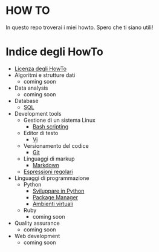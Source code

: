 HOW TO
======

In questo repo troverai i miei howto.
Spero che ti siano utili!

<!-- toc -->
Indice degli HowTo
======

- [Licenza degli HowTo](https://github.com/glimardo/howto/blob/master/LICENSE)
- Algoritmi e strutture dati
  * coming soon
- Data analysis
  * coming soon
- Database
  * [SQL](https://github.com/glimardo/howto/blob/master/learning/database/sql.md)
- Development tools
  * Gestione di un sistema Linux
    + [Bash scripting](https://github.com/glimardo/howto/blob/master/learning/development%20tools/bash.md)
  * Editor di testo
    + [Vi](https://github.com/glimardo/howto/blob/master/learning/development%20tools/vi.md)
  * Versionamento del codice
    + [Git](https://github.com/glimardo/howto/blob/master/learning/development%20tools/git.md) 
  * Linguaggi di markup
    + [Markdown](https://github.com/glimardo/howto/blob/master/learning/development%20tools/markdown.md)
  * [Espressioni regolari](https://github.com/glimardo/howto/blob/master/learning/development%20tools/regex.md)
- Linguaggi di programmazione  
  * Python
    + [Sviluppare in Python](https://github.com/glimardo/howto/blob/master/learning/python/python.md)
    +  [Package Manager](https://github.com/glimardo/howto/blob/master/learning/python/python_package_manager.md)
    +  [Ambienti virtuali](https://github.com/glimardo/howto/blob/master/learning/python/python_virtual_env.md)
  * Ruby
    + coming soon
- Quality assurance
  * coming soon
- Web development
  * coming soon
<!-- /toc -->
